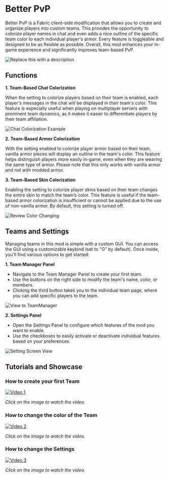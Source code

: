 # Better PvP
Better PvP is a Fabric client-side modification that allows you to create and organize players into custom teams. This provides the opportunity to colorize player names in chat and even adds a nice outline of the specific team color to each individual player's armor. Every feature is toggleable and designed to be as flexible as possible. Overall, this mod enhances your in-game experience and significantly improves team-based PvP.

![Replace this with a description](https://cdn.modrinth.com/data/cached_images/4d07e1d3dcd155016776c7dbab39e7eb1583906f.png)

## Functions
**1. Team-Based Chat Colorization**

When the setting to colorize players based on their team is enabled, each player's messages in the chat will be displayed in their team's color. This feature is especially useful when playing on multiplayer servers with prominent team dynamics, as it makes it easier to differentiate players by their team affiliation.

![Chat Colorization Example](https://cdn.modrinth.com/data/cached_images/6909ab78bca7beb95c379ff206c235567d387b35.png)

**2. Team-Based Armor Colorization**

With the setting enabled to colorize player armor based on their team, vanilla armor pieces will display an outline in the team's color. This feature helps distinguish players more easily in-game, even when they are wearing the same type of armor. Please note that this only works with vanilla armor and not with modded armor.

**3. Team-Based Skin Colorization**

Enabling the setting to colorize player skins based on their team changes the entire skin to match the team’s color. This feature is useful if the team-based armor colorization is insufficient or cannot be applied due to the use of non-vanilla armor. By default, this setting is turned off.

![Review Color Changing](https://cdn.modrinth.com/data/cached_images/791e1363d36a4c2ef6cd789caab03a9aa4acc366.gif)

## Teams and Settings
Managing teams in this mod is simple with a custom GUI.
You can access the GUI using a customizable keybind (set to "G" by default). Once inside, you’ll find various options to get started:

**1. Team Manager Panel**
- Navigate to the Team Manager Panel to create your first team.
- Use the buttons on the right side to modify the team's name, color, or members.
- Clicking the third button takes you to the individual team page, where you can add specific players to the team.

![View to TeamManager](https://cdn.modrinth.com/data/cached_images/51132114b43fe58cafdce2894e5ca75fbd81239e.png)

**2. Settings Panel**
- Open the Settings Panel to configure which features of the mod you want to enable.
- Use the checkboxes to easily activate or deactivate individual features based on your preferences.


![Setting Screen View](https://cdn.modrinth.com/data/cached_images/5aa227aaf1fbaaac29b4871d2ec6529f64aab425.png)









## Tutorials and Showcase
### How to create your first Team
[![Video 1](https://img.youtube.com/vi/9pStwK2Vhdc/0.jpg)](https://www.youtube-nocookie.com/embed/9pStwK2Vhdc?autoplay=1&loop=1&playlist=9pStwK2Vhdc)

*Click on the image to watch the video.*

### How to change the color of the Team
[![Video 2](https://img.youtube.com/vi/BGN4QNz-vq8/0.jpg)](https://www.youtube-nocookie.com/embed/BGN4QNz-vq8?autoplay=1&loop=1&playlist=BGN4QNz-vq8)

*Click on the image to watch the video.*


### How to change the Settings
[![Video 3](https://img.youtube.com/vi/bc2jysijj_w/0.jpg)](https://www.youtube-nocookie.com/embed/bc2jysijj_w?autoplay=1&loop=1&playlist=bc2jysijj_w)

*Click on the image to watch the video.*

